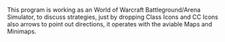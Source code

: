 This program is working as an World of Warcraft Battleground/Arena Simulator, to discuss strategies,
just by dropping Class Icons and CC Icons also arrows to point out directions, it operates with the 
aviable Maps and Minimaps.
